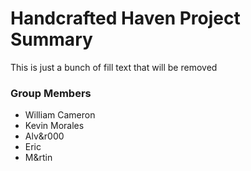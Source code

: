 # Handcrafted Haven Project Summary

This is just a bunch of fill text that will be removed

### Group Members

- William Cameron
- Kevin Morales
- Alv&r000
- Eric
- M&rtin
